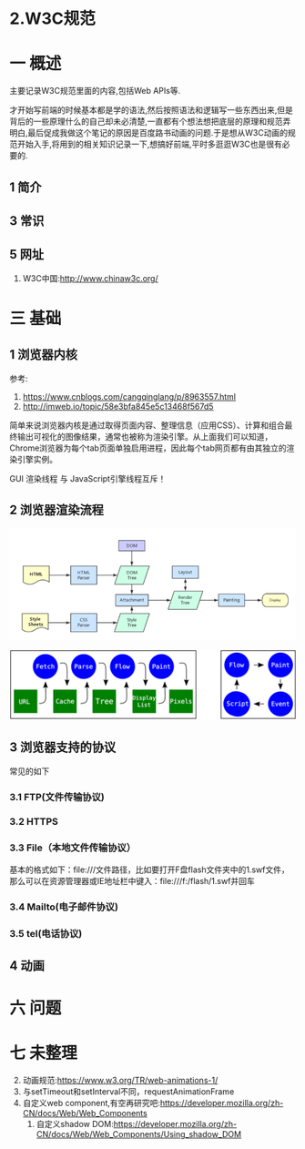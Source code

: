 # 2.W3C规范

# 一 概述
主要记录W3C规范里面的内容,包括Web APIs等.

才开始写前端的时候基本都是学的语法,然后按照语法和逻辑写一些东西出来,但是背后的一些原理什么的自己却未必清楚,一直都有个想法想把底层的原理和规范弄明白,最后促成我做这个笔记的原因是百度路书动画的问题.于是想从W3C动画的规范开始入手,将用到的相关知识记录一下,想搞好前端,平时多逛逛W3C也是很有必要的.

## 1 简介

## 3 常识

## 5 网址
1. W3C中国:http://www.chinaw3c.org/

# 三 基础

## 1 浏览器内核
参考:
1. https://www.cnblogs.com/cangqinglang/p/8963557.html
2. http://imweb.io/topic/58e3bfa845e5c13468f567d5


简单来说浏览器内核是通过取得页面内容、整理信息（应用CSS）、计算和组合最终输出可视化的图像结果，通常也被称为渲染引擎。从上面我们可以知道，Chrome浏览器为每个tab页面单独启用进程，因此每个tab网页都有由其独立的渲染引擎实例。

GUI 渲染线程 与 JavaScript引擎线程互斥！


## 2 浏览器渲染流程
![](../../picture/front/2-0-rending.png)

![](../../picture/front/2-1-eventHanding.svg)

## 3 浏览器支持的协议
常见的如下

### 3.1 FTP(文件传输协议)

### 3.2 HTTPS

### 3.3 File（本地文件传输协议）
基本的格式如下：file:///文件路径，比如要打开F盘flash文件夹中的1.swf文件，那么可以在资源管理器或IE地址栏中键入：file:///f:/flash/1.swf并回车

### 3.4 Mailto(电子邮件协议)

### 3.5 tel(电话协议)

## 4 动画

# 六 问题

# 七 未整理
2. 动画规范:https://www.w3.org/TR/web-animations-1/
2. 与setTimeout和setInterval不同，requestAnimationFrame
3. 自定义web component,有空再研究吧:https://developer.mozilla.org/zh-CN/docs/Web/Web_Components
    1. 自定义shadow DOM:https://developer.mozilla.org/zh-CN/docs/Web/Web_Components/Using_shadow_DOM